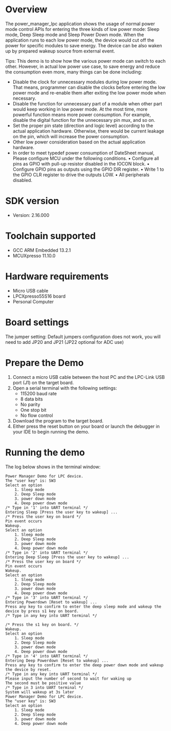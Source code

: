 Overview
========
The power_manager_lpc application shows the usage of normal power mode control APIs for entering the three kinds of
low power mode: Sleep mode, Deep Sleep mode and Sleep Power Down mode. When the application runs to each low power
mode, the device would cut off the power for specific modules to save energy. The device can be also waken up by
prepared wakeup source from external event.

 Tips:
 This demo is to show how the various power mode can switch to each other. However, in actual low power use case, to save energy and reduce the consumption even more, many things can be done including:
 - Disable the clock for unnecessary modules during low power mode. That means, programmer can disable the clocks before entering the low power mode and re-enable them after exiting the low power mode when necessary.
 - Disable the function for unnecessary part of a module when other part would keep working in low power mode. At the most time, more powerful function means more power consumption. For example, disable the digital function for the unnecessary pin mux, and so on.
 - Set the proper pin state (direction and logic level) according to the actual application hardware. Otherwise, there would be current leakage on the pin, which will increase the power consumption.
 - Other low power consideration based on the actual application hardware.
 - In order to meet typedef power consumption of DateSheet manual, Please configure MCU under the following conditions.
     • Configure all pins as GPIO with pull-up resistor disabled in the IOCON block.
     • Configure GPIO pins as outputs using the GPIO DIR register.
     • Write 1 to the GPIO CLR register to drive the outputs LOW.
     • All peripherals disabled.

SDK version
===========
- Version: 2.16.000

Toolchain supported
===================
- GCC ARM Embedded  13.2.1
- MCUXpresso  11.10.0

Hardware requirements
=====================
- Micro USB cable
- LPCXpresso55S16 board
- Personal Computer

Board settings
==============
The jumper setting:
    Default jumpers configuration does not work,  you will need to add JP20 and JP21 (JP22 optional for ADC use)

Prepare the Demo
================
1.  Connect a micro USB cable between the host PC and the LPC-Link USB port (J1) on the target board.
2.  Open a serial terminal with the following settings:
    - 115200 baud rate
    - 8 data bits
    - No parity
    - One stop bit
    - No flow control
3.  Download the program to the target board.
4.  Either press the reset button on your board or launch the debugger in your IDE to begin running the demo.

Running the demo
================
The log below shows in the terminal window:
~~~~~~~~~~~~~~~~~~~~~~~~~~~~~~~~~~~
Power Manager Demo for LPC device.
The "user key" is: SW3
Select an option
	1. Sleep mode
	2. Deep Sleep mode
	3. power down mode
	4. Deep power down mode
/* Type in '1' into UART terminal */
Entering Sleep [Press the user key to wakeup] ...
/* Press the user key on board */
Pin event occurs
Wakeup.
Select an option
	1. Sleep mode
	2. Deep Sleep mode
	3. power down mode
	4. Deep power down mode
/* Type in '2' into UART terminal */
Entering Deep Sleep [Press the user key to wakeup] ...
/* Press the user key on board */
Pin event occurs
Wakeup.
Select an option
	1. Sleep mode
	2. Deep Sleep mode
	3. power down mode
	4. Deep power down mode
/* Type in '3' into UART terminal */
Entering Powerdown [Reset to wakeup] ...
Press any key to confirm to enter the deep sleep mode and wakeup the device by press s1 key on board.
/* Type in any key into UART terminal */

/* Press the s1 key on board. */
Wakeup.
Select an option
	1. Sleep mode
	2. Deep Sleep mode
	3. power down mode
	4. Deep power down mode
/* Type in '4' into UART terminal */
Entering Deep Powerdown [Reset to wakeup] ...
Press any key to confirm to enter the deep power down mode and wakeup the device by reset.
/* Type in any key into UART terminal */
Please input the number of second to wait for waking up
The second must be positive value
/* Type in 3 into UART terminal */
System will wakeup at 3s later
Power Manager Demo for LPC device.
The "user key" is: SW3
Select an option
	1. Sleep mode
	2. Deep Sleep mode
	3. power down mode
	4. Deep power down mode
~~~~~~~~~~~~~~~~~~~~~~~~~~~~~~~~~~~
